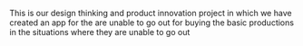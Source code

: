 This is our design thinking and product innovation project in which we have created an app for the are unable to go out for buying the basic productions in the situations where they are unable to go out 
